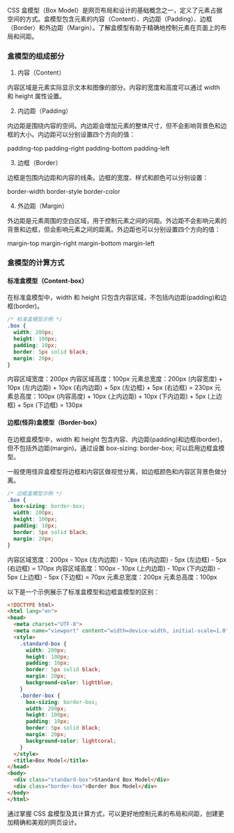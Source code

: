 CSS 盒模型（Box Model）是网页布局和设计的基础概念之一，定义了元素占据空间的方式。盒模型包含元素的内容（Content）、内边距（Padding）、边框（Border）和外边距（Margin）。了解盒模型有助于精确地控制元素在页面上的布局和间距。

### 盒模型的组成部分

1. 内容（Content）

内容区域是元素实际显示文本和图像的部分。内容的宽度和高度可以通过 width 和 height 属性设置。

2. 内边距（Padding）

内边距是围绕内容的空间。内边距会增加元素的整体尺寸，但不会影响背景色和边框的大小。内边距可以分别设置四个方向的值：

padding-top
padding-right
padding-bottom
padding-left

3. 边框（Border）

边框是包围内边距和内容的线条。边框的宽度、样式和颜色可以分别设置：

border-width
border-style
border-color

4. 外边距（Margin）

外边距是元素周围的空白区域，用于控制元素之间的间距。外边距不会影响元素的背景和边框，但会影响元素之间的距离。外边距也可以分别设置四个方向的值：

margin-top
margin-right
margin-bottom
margin-left

### 盒模型的计算方式

#### 标准盒模型（Content-box）

在标准盒模型中，width 和 height 只包含内容区域，不包括内边距(padding)和边框(border)。

```css
/* 标准盒模型示例 */
.box {
  width: 200px;
  height: 100px;
  padding: 10px;
  border: 5px solid black;
  margin: 20px;
}
```
内容区域宽度：200px
内容区域高度：100px
元素总宽度：200px (内容宽度) + 10px (左内边距) + 10px (右内边距) + 5px (左边框) + 5px (右边框) = 230px
元素总高度：100px (内容高度) + 10px (上内边距) + 10px (下内边距) + 5px (上边框) + 5px (下边框) = 130px

#### 边框(怪异)盒模型（Border-box）

在边框盒模型中，width 和 height 包含内容、内边距(padding)和边框(border)，但不包括外边距(margin)。通过设置 box-sizing: border-box; 可以启用边框盒模型。

一般使用怪异盒模型将边框和内容区做视觉分离，如边框颜色和内容区背景色做分离。

```css
/* 边框盒模型示例 */
.box {
  box-sizing: border-box;
  width: 200px;
  height: 100px;
  padding: 10px;
  border: 5px solid black;
  margin: 20px;
}
```
内容区域宽度：200px - 10px (左内边距) - 10px (右内边距) - 5px (左边框) - 5px (右边框) = 170px
内容区域高度：100px - 10px (上内边距) - 10px (下内边距) - 5px (上边框) - 5px (下边框) = 70px
元素总宽度：200px
元素总高度：100px

以下是一个示例展示了标准盒模型和边框盒模型的区别：

```html
<!DOCTYPE html>
<html lang="en">
<head>
  <meta charset="UTF-8">
  <meta name="viewport" content="width=device-width, initial-scale=1.0">
  <style>
    .standard-box {
      width: 200px;
      height: 100px;
      padding: 10px;
      border: 5px solid black;
      margin: 20px;
      background-color: lightblue;
    }
    .border-box {
      box-sizing: border-box;
      width: 200px;
      height: 100px;
      padding: 10px;
      border: 5px solid black;
      margin: 20px;
      background-color: lightcoral;
    }
  </style>
  <title>Box Model</title>
</head>
<body>
  <div class="standard-box">Standard Box Model</div>
  <div class="border-box">Border Box Model</div>
</body>
</html>
```
通过掌握 CSS 盒模型及其计算方式，可以更好地控制元素的布局和间距，创建更加精确和美观的网页设计。